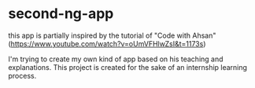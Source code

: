 # second-ng-app

this app is partially inspired by the tutorial of "Code with Ahsan" (https://www.youtube.com/watch?v=oUmVFHlwZsI&t=1173s)

I'm trying to create my own kind of app based on his teaching and explanations. 
This project is created for the sake of an internship learning process. 